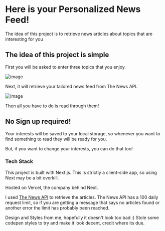 # Here is your **Personalized News Feed**!

The idea of this project is to retrieve news articles about topics that are interesting for you

## The idea of this project is simple
First you will be asked to enter three topics that you enjoy.

![image](https://github.com/user-attachments/assets/33bb2440-12dc-4b17-b277-e65a64acd488)

Next, it will retrieve your tailored news feed from The News API.

![image](https://github.com/user-attachments/assets/541d644f-a2a4-45f4-99f3-c0a5b69e4b32)

Then all you have to do is read through them!

## No Sign up required!
Your interests will be saved to your local storage, so whenever you want to find something to read they will be ready for you.

But, if you want to change your interests, you can do that too!


### Tech Stack
This project is built with Next.js. This is strictly a client-side app, so using Next may be a bit overkill. 

Hosted on Vercel, the company behind Next.

I used [The News API](https://www.thenewsapi.com/) to retrieve the articles. The News API has a 100 daily request limit, so if you are getting a message that says no articles found or another error the limit has probably been reached.

Design and Styles from me, hopefully it doesn't look too bad :)
Stole some codepen styles to try and make it look decent, credit where its due.
